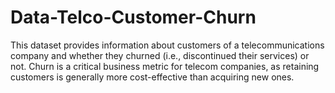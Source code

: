 # Data-Telco-Customer-Churn
This dataset provides information about customers of a telecommunications company and whether they churned (i.e., discontinued their services) or not. Churn is a critical business metric for telecom companies, as retaining customers is generally more cost-effective than acquiring new ones.
